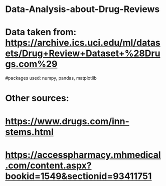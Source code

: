# Data-Analysis-about-Drug-Reviews
# Data taken from: https://archive.ics.uci.edu/ml/datasets/Drug+Review+Dataset+%28Drugs.com%29

#packages used: numpy, pandas, matplotlib


# Other sources:
# https://www.drugs.com/inn-stems.html
# https://accesspharmacy.mhmedical.com/content.aspx?bookid=1549&sectionid=93411751
